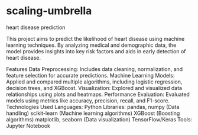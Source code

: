 # scaling-umbrella
heart disease prediction

This project aims to predict the likelihood of heart disease using machine learning techniques. By analyzing medical and demographic data, the model provides insights into key risk factors and aids in early detection of heart disease.

Features
Data Preprocessing: Includes data cleaning, normalization, and feature selection for accurate predictions.
Machine Learning Models: Applied and compared multiple algorithms, including logistic regression, decision trees, and XGBoost.
Visualization: Explored and visualized data relationships using plots and heatmaps.
Performance Evaluation: Evaluated models using metrics like accuracy, precision, recall, and F1-score.
Technologies Used
Languages: Python
Libraries:
pandas, numpy (Data handling)
scikit-learn (Machine learning algorithms)
XGBoost (Boosting algorithms)
matplotlib, seaborn (Data visualization)
TensorFlow/Keras 
Tools: Jupyter Notebook
